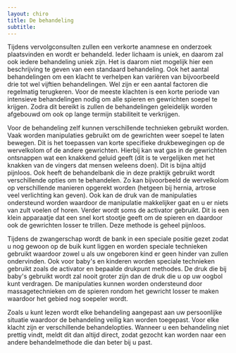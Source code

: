 ```yaml
---
layout: chiro
title: De behandeling
subtitle: 
---
```


Tijdens vervolgconsulten zullen een verkorte anamnese en onderzoek plaatsvinden en wordt er behandeld. Ieder lichaam is uniek, en daarom zal ook iedere behandeling uniek zijn. Het is daarom niet mogelijk hier een beschrijving te geven van een standaard behandeling. Ook het aantal behandelingen om een klacht te verhelpen kan variëren van bijvoorbeeld drie tot wel vijftien behandelingen. Wel zijn er een aantal factoren die regelmatig terugkeren. Voor de meeste klachten is een korte periode van intensieve behandelingen nodig om alle spieren en gewrichten soepel te krijgen. Zodra dit bereikt is zullen de behandelingen geleidelijk worden afgebouwd om ook op lange termijn stabiliteit te verkrijgen. 

Voor de behandeling zelf kunnen verschillende technieken gebruikt worden. Vaak worden manipulaties gebruikt om de gewrichten weer soepel te laten bewegen. Dit is het toepassen van korte specifieke drukbewegingen op de wervelkolom of de andere gewrichten. Hierbij kan wat gas in de gewrichten ontsnappen wat een knakkend geluid geeft (dit is te vergelijken met het knakken van de vingers dat mensen weleens doen). Dit is bijna altijd pijnloos. Ook heeft de behandelbank die in deze praktijk gebruikt wordt verschillende opties om te behandelen. Zo kan bijvoorbeeld de wervelkolom op verschillende manieren opgerekt worden (hetgeen bij hernia, artrose veel verlichting kan geven). Ook kan de druk van de manipulaties ondersteund worden waardoor de manipulatie makkelijker gaat en u er niets van zult voelen of horen. Verder wordt soms de activator gebruikt. Dit is een klein apparaatje dat een snel kort stootje geeft om de spieren en daardoor ook de gewrichten losser te trillen. Deze methode is geheel pijnloos.

Tijdens de zwangerschap wordt de bank in een speciale positie gezet zodat u nog gewoon op de buik kunt liggen en worden speciale technieken gebruikt waardoor zowel u als uw ongeboren kind er geen hinder van zullen ondervinden. Ook voor baby's en kinderen worden speciale technieken gebruikt zoals de activator en bepaalde drukpunt methodes. De druk die bij baby's gebruikt wordt zal nooit groter zijn dan de druk die u op uw oogbol kunt verdragen. De manipulaties kunnen worden ondersteund door massagetechnieken om de spieren rondom het gewricht losser te maken waardoor het gebied nog soepeler wordt.

Zoals u kunt lezen wordt elke behandeling aangepast aan uw persoonlijke situatie waardoor de behandeling veilig kan worden toegepast. Voor elke klacht zijn er verschillende behandelopties. Wanneer u een behandeling niet prettig vindt, meldt dit dan altijd direct, zodat gezocht kan worden naar een andere behandelmethode die dan beter bij u past.
